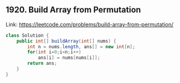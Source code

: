 ## 1920. Build Array from Permutation
Link: https://leetcode.com/problems/build-array-from-permutation/

```java
class Solution {
    public int[] buildArray(int[] nums) {
        int n = nums.length, ans[] = new int[n];
        for(int i=0;i<n;i++)
            ans[i] = nums[nums[i]];
        return ans;
    }
}

```